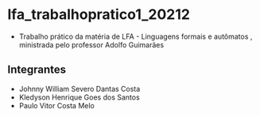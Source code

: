 # lfa_trabalhopratico1_20212

- Trabalho prático da matéria de LFA - Linguagens formais e autômatos , ministrada pelo professor Adolfo Guimarães

## Integrantes

- Johnny William Severo Dantas Costa
- Kledyson Henrique Goes dos Santos
- Paulo Vitor Costa Melo
